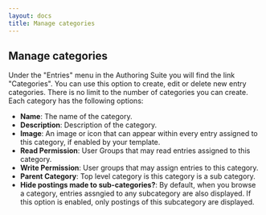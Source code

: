```yaml
---
layout: docs
title: Manage categories
---
```


## Manage categories

Under the "Entries" menu in the Authoring Suite you will find the link "Categories". You can use this option to create, edit or delete new entry categories. There is no limit to the number of categories you can create. Each category has the following options:

* **Name**: The name of the category.
* **Description**: Description of the category.
* **Image**: An image or icon that can appear within every entry assigned to this category, if enabled by your template.
* **Read Permission**: User Groups that may read entries assigned to this category.
* **Write Permission**: User groups that may assign entries to this category.
* **Parent Category**: Top level category is this category is a sub category.
* **Hide postings made to sub-categories?**: By default, when you browse a category, entries assngied to any subcategory are also displayed. If this option is enabled, only postings of this subcategory are displayed.
